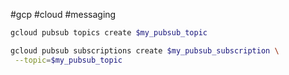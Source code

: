 #gcp #cloud #messaging

```sh
gcloud pubsub topics create $my_pubsub_topic

gcloud pubsub subscriptions create $my_pubsub_subscription \
 --topic=$my_pubsub_topic
```